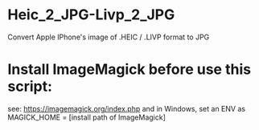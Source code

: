 # Heic_2_JPG-Livp_2_JPG
Convert Apple IPhone's image of .HEIC / .LIVP format to JPG

# Install ImageMagick before use this script:
see: https://imagemagick.org/index.php
and in Windows, set an ENV as MAGICK_HOME = [install path of ImageMagick]
